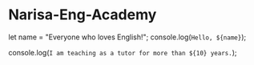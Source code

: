 # Narisa-Eng-Academy

let name = "Everyone who loves English!";
console.log(`Hello, ${name}`); 


console.log(`I am teaching as a tutor for more than ${10} years.`); 

